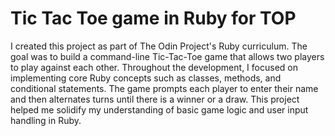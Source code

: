 # Tic Tac Toe game in Ruby for TOP 

I created this project as part of The Odin Project's Ruby curriculum. The goal was to build a command-line Tic-Tac-Toe game that allows two players to play against each other. Throughout the development, I focused on implementing core Ruby concepts such as classes, methods, and conditional statements. The game prompts each player to enter their name and then alternates turns until there is a winner or a draw. This project helped me solidify my understanding of basic game logic and user input handling in Ruby.
